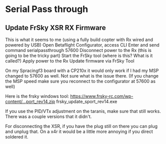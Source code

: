 # Serial Pass through

## Update FrSky XSR RX Firmware

This is what it seems to me (using a fully build copter with Rx wired and powered by USB)
Open Betaflight Configurator, access CLI
Enter and send command serialpassthrough 57600
Disconnect power to the Rx (this is going to be the tricky part)
Start the FrSky tool (where is this? What is it called?)
Apply power to the Rx
Update firmware via FrSky Tool

On my Spracingf3 board with a CP210x it would only work if I had my MSP changed to 57600 as well. Not sure what is the issue there. (If you change the MSP speed make sure you reconnect to the configurator at 57600 as well)

Here is the frsky windows tool:
https://www.frsky-rc.com/wp-content/...port_rev14.zip
frsky_update_sport_rev14.exe

If you use the PID/VTx adjustment on the taranis, make sure that still works. There was a couple versions that it didn't.

For disconnecting the XSR, if you have the plug still on there you can plug and unplug that. On a x4r it would be a little more annoying if you direct soldered it.
